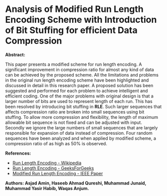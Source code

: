 # Analysis of Modified Run Length Encoding Scheme with Introduction of Bit Stuffing for efficient Data Compression

**Abstract:**

This paper presents a modified scheme for run length encoding. A significant improvement in compression ratio for almost any kind of data can be achieved by the proposed  scheme. All the limitations and problems in the original run length encoding scheme have been highlighted and discussed in detail in this research paper. A proposed solution has been suggested and performed for each problem to achieve intelligent  and  efficient  coding. One of the  major  problems with original design is that a larger number of bits are used to represent length of each run. This has been resolved by introducing bit stuffing in **RLE**. Such larger sequences that affects compression ratio are broken into small sequences using bit stuffing. To allow more compression and flexibility, the length of maximum allowable bit sequence is not fixed and can be adjusted with input. Secondly we ignore the large numbers of small sequences that are largely responsible for expansion of data instead of compression. Four random sequences have been analyzed and when applied by modified scheme, a compression ratio of as high as 50% is observed. 

**References:**

  * [Run Length Encoding - Wikipedia](http://en.wikipedia.org/wiki/Run-length_encoding)
  * [Run Length Encoding - GeeksForGeeks](http://www.geeksforgeeks.org/run-length-encoding/)
  * [Modified Run Length Encoding - IEEE Paper](http://ieeexplore.ieee.org/stamp/stamp.jsp?arnumber=6148417)

**Authors: Asjad Amin, Haseeb Ahmad Qureshi, Muhammad Junaid, Muhammad Yasir Habib, Waqas Anjum.**
